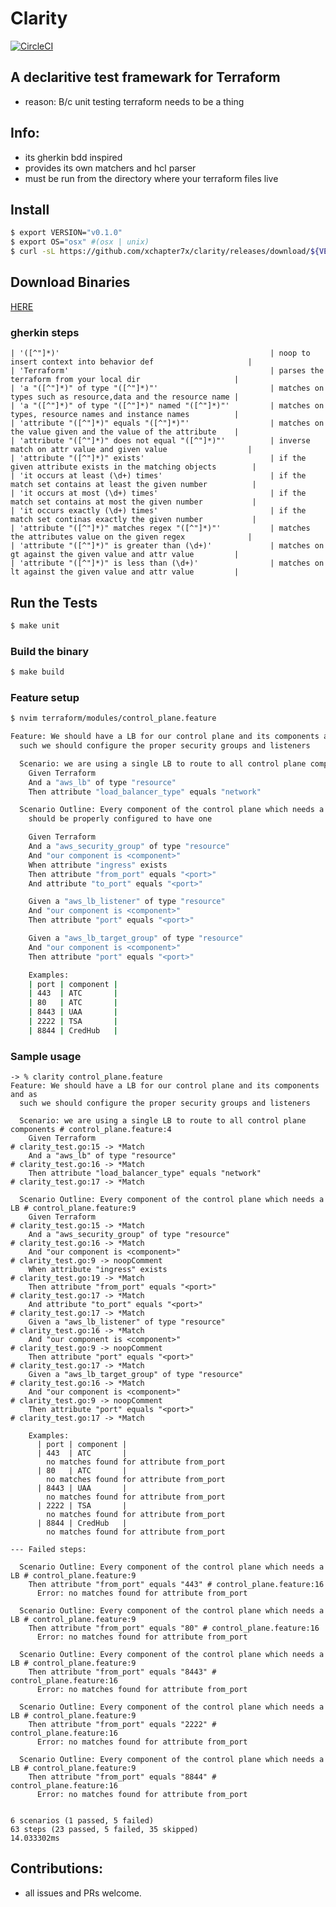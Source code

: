 # Clarity
[![CircleCI](https://circleci.com/gh/xchapter7x/clarity.svg?style=svg)](https://circleci.com/gh/xchapter7x/clarity)

## A declaritive test framewark for Terraform
- reason: B/c unit testing terraform needs to be a thing

## Info:
- its gherkin bdd inspired
- provides its own matchers and hcl parser
- must be run from the directory where your terraform files live

## Install

```bash
$ export VERSION="v0.1.0"
$ export OS="osx" #(osx | unix)
$ curl -sL https://github.com/xchapter7x/clarity/releases/download/${VERSION}/clarity_${OS} -o /usr/local/bin/clarity && chmod +x /usr/local/bin/clarity
```

## Download Binaries
[HERE](https://github.com/xchapter7x/clarity/releases/latest)

### gherkin steps
	| '([^"]*)'                                               | noop to insert context into behavior def                     |
	| 'Terraform'                                             | parses the terraform from your local dir                     |
	| 'a "([^"]*)" of type "([^"]*)"'                         | matches on types such as resource,data and the resource name |
	| 'a "([^"]*)" of type "([^"]*)" named "([^"]*)"'         | matches on types, resource names and instance names          |
	| 'attribute "([^"]*)" equals "([^"]*)"'                  | matches on the value given and the value of the attribute    |
	| 'attribute "([^"]*)" does not equal "([^"]*)"'          | inverse match on attr value and given value                  |
	| 'attribute "([^"]*)" exists'                            | if the given attribute exists in the matching objects        |
	| 'it occurs at least (\d+) times'                        | if the match set contains at least the given number          |
	| 'it occurs at most (\d+) times'                         | if the match set contains at most the given number           |
	| 'it occurs exactly (\d+) times'                         | if the match set continas exactly the given number           |
	| 'attribute "([^"]*)" matches regex "([^"]*)"'           | matches the attributes value on the given regex              |
	| 'attribute "([^"]*)" is greater than (\d+)'             | matches on gt against the given value and attr value         |
	| 'attribute "([^"]*)" is less than (\d+)'                | matches on lt against the given value and attr value         |

## Run the Tests
```bash
$ make unit
```

### Build the binary
```bash
$ make build
```

### Feature setup
```bash
$ nvim terraform/modules/control_plane.feature

Feature: We should have a LB for our control plane and its components and as
  such we should configure the proper security groups and listeners

  Scenario: we are using a single LB to route to all control plane components
    Given Terraform
    And a "aws_lb" of type "resource"
    Then attribute "load_balancer_type" equals "network"

  Scenario Outline: Every component of the control plane which needs a LB
    should be properly configured to have one

    Given Terraform
    And a "aws_security_group" of type "resource"
    And "our component is <component>"
    When attribute "ingress" exists
    Then attribute "from_port" equals "<port>"
    And attribute "to_port" equals "<port>"

    Given a "aws_lb_listener" of type "resource"
    And "our component is <component>"
    Then attribute "port" equals "<port>"

    Given a "aws_lb_target_group" of type "resource"
    And "our component is <component>"
    Then attribute "port" equals "<port>"

    Examples:
    | port | component |
    | 443  | ATC       |
    | 80   | ATC       |
    | 8443 | UAA       |
    | 2222 | TSA       |
    | 8844 | CredHub   |
```

### Sample usage
```
-> % clarity control_plane.feature
Feature: We should have a LB for our control plane and its components and as
  such we should configure the proper security groups and listeners

  Scenario: we are using a single LB to route to all control plane components # control_plane.feature:4
    Given Terraform                                                           # clarity_test.go:15 -> *Match
    And a "aws_lb" of type "resource"                                         # clarity_test.go:16 -> *Match
    Then attribute "load_balancer_type" equals "network"                      # clarity_test.go:17 -> *Match

  Scenario Outline: Every component of the control plane which needs a LB # control_plane.feature:9
    Given Terraform                                                       # clarity_test.go:15 -> *Match
    And a "aws_security_group" of type "resource"                         # clarity_test.go:16 -> *Match
    And "our component is <component>"                                    # clarity_test.go:9 -> noopComment
    When attribute "ingress" exists                                       # clarity_test.go:19 -> *Match
    Then attribute "from_port" equals "<port>"                            # clarity_test.go:17 -> *Match
    And attribute "to_port" equals "<port>"                               # clarity_test.go:17 -> *Match
    Given a "aws_lb_listener" of type "resource"                          # clarity_test.go:16 -> *Match
    And "our component is <component>"                                    # clarity_test.go:9 -> noopComment
    Then attribute "port" equals "<port>"                                 # clarity_test.go:17 -> *Match
    Given a "aws_lb_target_group" of type "resource"                      # clarity_test.go:16 -> *Match
    And "our component is <component>"                                    # clarity_test.go:9 -> noopComment
    Then attribute "port" equals "<port>"                                 # clarity_test.go:17 -> *Match

    Examples:
      | port | component |
      | 443  | ATC       |
        no matches found for attribute from_port
      | 80   | ATC       |
        no matches found for attribute from_port
      | 8443 | UAA       |
        no matches found for attribute from_port
      | 2222 | TSA       |
        no matches found for attribute from_port
      | 8844 | CredHub   |
        no matches found for attribute from_port

--- Failed steps:

  Scenario Outline: Every component of the control plane which needs a LB # control_plane.feature:9
    Then attribute "from_port" equals "443" # control_plane.feature:16
      Error: no matches found for attribute from_port

  Scenario Outline: Every component of the control plane which needs a LB # control_plane.feature:9
    Then attribute "from_port" equals "80" # control_plane.feature:16
      Error: no matches found for attribute from_port

  Scenario Outline: Every component of the control plane which needs a LB # control_plane.feature:9
    Then attribute "from_port" equals "8443" # control_plane.feature:16
      Error: no matches found for attribute from_port

  Scenario Outline: Every component of the control plane which needs a LB # control_plane.feature:9
    Then attribute "from_port" equals "2222" # control_plane.feature:16
      Error: no matches found for attribute from_port

  Scenario Outline: Every component of the control plane which needs a LB # control_plane.feature:9
    Then attribute "from_port" equals "8844" # control_plane.feature:16
      Error: no matches found for attribute from_port


6 scenarios (1 passed, 5 failed)
63 steps (23 passed, 5 failed, 35 skipped)
14.033302ms
```

## Contributions:
- all issues and PRs welcome.
